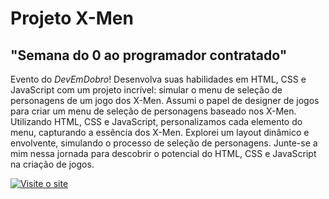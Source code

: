 <h1>Projeto X-Men</h1>
<h2><strong>"Semana do 0 ao programador contratado"</strong></h2>
<p>Evento do <em>DevEmDobro</em>! Desenvolva suas habilidades em HTML, CSS e JavaScript com um projeto incrível: simular o menu de seleção de personagens de um jogo dos X-Men. Assumi o papel de designer de jogos para criar um menu de seleção de personagens baseado nos X-Men. Utilizando HTML, CSS e JavaScript, personalizamos cada elemento do menu, capturando a essência dos X-Men. Explorei um layout dinâmico e envolvente, simulando o processo de seleção de personagens. Junte-se a mim nessa jornada para descobrir o potencial do HTML, CSS e JavaScript na criação de jogos.</p>

[![Visite o site](https://example.com/button.png)](https://example.com)
